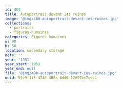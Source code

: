 ```yaml
---
id: 400
title: Autoportrait devant Ies ruines
image: '@img/400-autoportrait-devant-ies-ruines.jpg'
collections:
  - portraits
  - figures-humaines
categories: Figures humaines
w: 90
h: 50
location: secondary storage
note: ''
year: '1951'
year_start: 1951
year_end: null
file: '@img/400-autoportrait-devant-ies-ruines.jpg'
uuid: 51e9f1f5-4748-488a-8dd6-12d97be7cdc1
---
```


